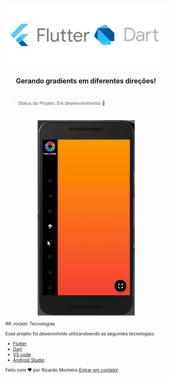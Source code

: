 <h1 align="center">
    <img  src="assets_github/logoFlutter.png" />
   
</h1>

<h2 align="center">
Gerando gradients em diferentes direções!
</h2>

<p align="center">
<br/>
  </p>

> Status do Projeto: Em desenvolvimento :hammer:

<p align="center">
<br/>
  </p>
<div

<p align="center">
  <img src="assets_github/app.gif">
 
</p>
</div>
## :rocket: Tecnologias

Esse projeto foi desenvolvido utilizandoendo as seguintes tecnologias:

-  [Flutter](https://flutter.dev/)
-  [Dart](https://dart.dev/)
-  [VS code](https://code.visualstudio.com/)
-  [Android Studio](https://developer.android.com/studio)



Feito com ♥ por Ricardo Monteiro  [Entrar em contato!](https://www.linkedin.com/in/ricardohmonteiro/)


